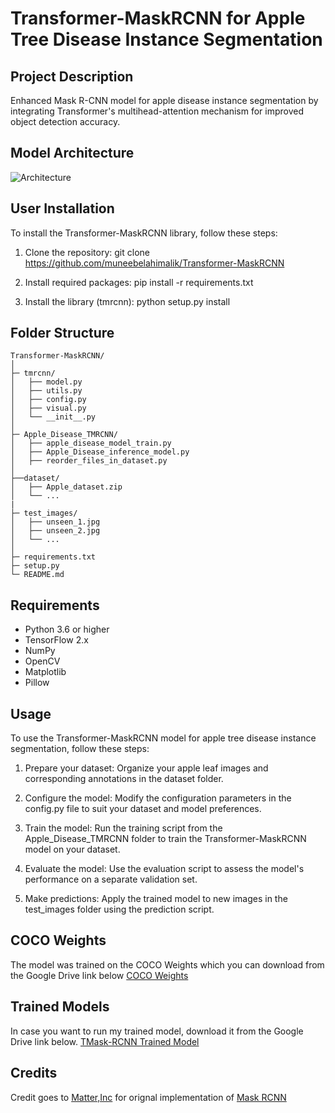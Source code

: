 # Transformer-MaskRCNN for Apple Tree Disease Instance Segmentation

## Project Description
Enhanced Mask R-CNN model for apple disease instance segmentation by integrating Transformer's multihead-attention mechanism for improved object detection accuracy.

## Model Architecture

![Architecture](https://github.com/muneebelahimalik/Transformer-MaskRCNN/assets/59524535/f31a3952-cc3f-4776-be22-1b172471ce78)

## User Installation

To install the Transformer-MaskRCNN library, follow these steps:

1. Clone the repository:
git clone https://github.com/muneebelahimalik/Transformer-MaskRCNN

2. Install required packages:
pip install -r requirements.txt


3. Install the library (tmrcnn):
python setup.py install

## Folder Structure 
```
Transformer-MaskRCNN/
│
├─ tmrcnn/
│   ├── model.py
│   ├── utils.py
│   ├── config.py
│   ├── visual.py
│   └── __init__.py
│
├─ Apple_Disease_TMRCNN/
│   ├── apple_disease_model_train.py
│   ├── Apple_Disease_inference_model.py
│   ├── reorder_files_in_dataset.py
│   
├──dataset/
│   ├── Apple_dataset.zip
│   └── ...
|
├─ test_images/
│   ├── unseen_1.jpg
│   ├── unseen_2.jpg
│   └── ...
│
├─ requirements.txt
├─ setup.py
└─ README.md

```
## Requirements

- Python 3.6 or higher
- TensorFlow 2.x
- NumPy
- OpenCV
- Matplotlib
- Pillow

## Usage

To use the Transformer-MaskRCNN model for apple tree disease instance segmentation, follow these steps:

1. Prepare your dataset: Organize your apple leaf images and corresponding annotations in the dataset folder.

2. Configure the model: Modify the configuration parameters in the config.py file to suit your dataset and model preferences.

3. Train the model: Run the training script from the Apple_Disease_TMRCNN folder to train the Transformer-MaskRCNN model on your dataset.

4. Evaluate the model: Use the evaluation script to assess the model's performance on a separate validation set.

5. Make predictions: Apply the trained model to new images in the test_images folder using the prediction script.

## COCO Weights

The model was trained on the COCO Weights which you can download from the Google Drive link below
[COCO Weights](https://drive.google.com/file/d/1hHV_eodAH8QEpNEH_gTP47UJ4h93HAB7/view?usp=sharing)

## Trained Models

In case you want to run my trained model, download it from the Google Drive link below.
[TMask-RCNN Trained Model](https://drive.google.com/file/d/1rCWxYvmYygt9ToTQK3TC2D2ov_XRvDuf/view?usp=sharing)


## Credits

Credit goes to [Matter,Inc](https://github.com/matterport) for orignal implementation of [Mask RCNN](https://github.com/matterport/Mask_RCNN)

